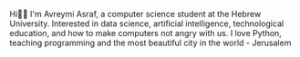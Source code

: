 Hi👋👋 I'm Avreymi Asraf, a computer science student at the Hebrew University. 
Interested in data science, artificial intelligence, technological education, and how to make computers not angry with us.
I love Python, teaching programming and the most beautiful city in the world - Jerusalem

